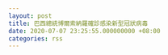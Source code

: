 ```yaml
---
layout: post
title: 巴西總統博爾索納羅確診感染新型冠狀病毒
date: 2020-07-07 23:25:55.000000000 +08:00
categories: rss
---
```



